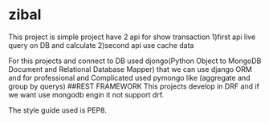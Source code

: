 # zibal
This project is simple project have 2 api for show transaction 
  1)first api live query on DB and calculate 
  2)second api use cache data 
 
For this projects and connect to DB used djongo(Python Object to MongoDB Document and Relational Database Mapper) that we can use django ORM and for professional and Complicated used pymongo like (aggregate and group by querys)
##REST FRAMEWORK
This projects develop in DRF and if we want use mongodb engin it not support drf.

The style guide used is PEP8. 
